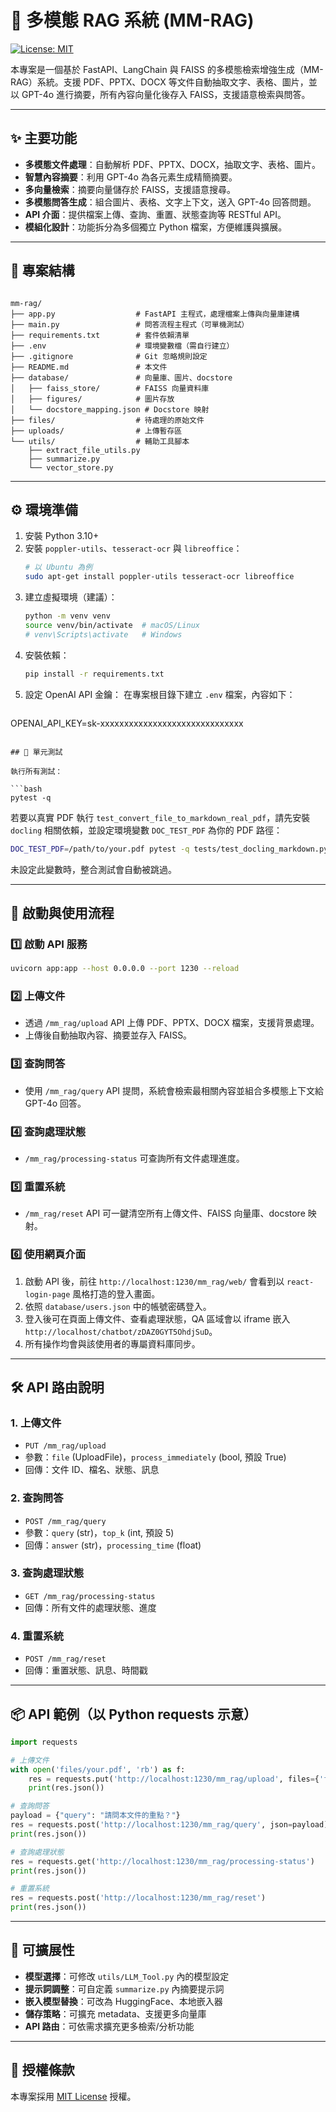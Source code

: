 # 📄 多模態 RAG 系統 (MM-RAG)

[![License: MIT](https://img.shields.io/badge/License-MIT-yellow.svg)](https://opensource.org/licenses/MIT)

本專案是一個基於 FastAPI、LangChain 與 FAISS 的多模態檢索增強生成（MM-RAG）系統。支援 PDF、PPTX、DOCX 等文件自動抽取文字、表格、圖片，並以 GPT-4o 進行摘要，所有內容向量化後存入 FAISS，支援語意檢索與問答。

---

## ✨ 主要功能

- **多模態文件處理**：自動解析 PDF、PPTX、DOCX，抽取文字、表格、圖片。
- **智慧內容摘要**：利用 GPT-4o 為各元素生成精簡摘要。
- **多向量檢索**：摘要向量儲存於 FAISS，支援語意搜尋。
- **多模態問答生成**：組合圖片、表格、文字上下文，送入 GPT-4o 回答問題。
- **API 介面**：提供檔案上傳、查詢、重置、狀態查詢等 RESTful API。
- **模組化設計**：功能拆分為多個獨立 Python 檔案，方便維護與擴展。

---

## 📁 專案結構

```text

mm-rag/
├── app.py                  # FastAPI 主程式，處理檔案上傳與向量庫建構
├── main.py                 # 問答流程主程式（可單機測試）
├── requirements.txt        # 套件依賴清單
├── .env                    # 環境變數檔（需自行建立）
├── .gitignore              # Git 忽略規則設定
├── README.md               # 本文件
├── database/               # 向量庫、圖片、docstore
│   ├── faiss_store/        # FAISS 向量資料庫
│   ├── figures/            # 圖片存放
│   └── docstore_mapping.json # Docstore 映射
├── files/                  # 待處理的原始文件
├── uploads/                # 上傳暫存區
└── utils/                  # 輔助工具腳本
    ├── extract_file_utils.py
    ├── summarize.py
    └── vector_store.py
```

---

## ⚙️ 環境準備

1. 安裝 Python 3.10+
2. 安裝 `poppler-utils`、`tesseract-ocr` 與 `libreoffice`：
   ```bash
   # 以 Ubuntu 為例
   sudo apt-get install poppler-utils tesseract-ocr libreoffice
   ```
3. 建立虛擬環境（建議）：
    ```bash
    python -m venv venv
    source venv/bin/activate  # macOS/Linux
    # venv\Scripts\activate   # Windows
    ```
4. 安裝依賴：
    ```bash
    pip install -r requirements.txt
    ```
5. 設定 OpenAI API 金鑰：
    在專案根目錄下建立 `.env` 檔案，內容如下：
    ```dotenv
OPENAI_API_KEY=sk-xxxxxxxxxxxxxxxxxxxxxxxxxxxxxx
```

## 🧪 單元測試

執行所有測試：

```bash
pytest -q
```

若要以真實 PDF 執行 `test_convert_file_to_markdown_real_pdf`，請先安裝 `docling`
相關依賴，並設定環境變數 `DOC_TEST_PDF` 為你的 PDF 路徑：

```bash
DOC_TEST_PDF=/path/to/your.pdf pytest -q tests/test_docling_markdown.py::test_convert_file_to_markdown_real_pdf
```

未設定此變數時，整合測試會自動被跳過。

---

## 🚀 啟動與使用流程

### 1️⃣ 啟動 API 服務

```bash
uvicorn app:app --host 0.0.0.0 --port 1230 --reload
```

### 2️⃣ 上傳文件

- 透過 `/mm_rag/upload` API 上傳 PDF、PPTX、DOCX 檔案，支援背景處理。
- 上傳後自動抽取內容、摘要並存入 FAISS。

### 3️⃣ 查詢問答

- 使用 `/mm_rag/query` API 提問，系統會檢索最相關內容並組合多模態上下文給 GPT-4o 回答。

### 4️⃣ 查詢處理狀態

- `/mm_rag/processing-status` 可查詢所有文件處理進度。

### 5️⃣ 重置系統

- `/mm_rag/reset` API 可一鍵清空所有上傳文件、FAISS 向量庫、docstore 映射。

### 6️⃣ 使用網頁介面

1. 啟動 API 後，前往 `http://localhost:1230/mm_rag/web/` 會看到以 `react-login-page` 風格打造的登入畫面。
2. 依照 `database/users.json` 中的帳號密碼登入。
3. 登入後可在頁面上傳文件、查看處理狀態，QA 區域會以 iframe 嵌入 `http://localhost/chatbot/zDAZ0GYT5OhdjSuD`。
4. 所有操作均會與該使用者的專屬資料庫同步。

---

## 🛠️ API 路由說明

### 1. 上傳文件
- `PUT /mm_rag/upload`
- 參數：`file` (UploadFile)，`process_immediately` (bool, 預設 True)
- 回傳：文件 ID、檔名、狀態、訊息

### 2. 查詢問答
- `POST /mm_rag/query`
- 參數：`query` (str)，`top_k` (int, 預設 5)
- 回傳：`answer` (str)，`processing_time` (float)

### 3. 查詢處理狀態
- `GET /mm_rag/processing-status`
- 回傳：所有文件的處理狀態、進度

### 4. 重置系統
- `POST /mm_rag/reset`
- 回傳：重置狀態、訊息、時間戳

---

## 📦 API 範例（以 Python requests 示意）

```python
import requests

# 上傳文件
with open('files/your.pdf', 'rb') as f:
    res = requests.put('http://localhost:1230/mm_rag/upload', files={'file': f})
    print(res.json())

# 查詢問答
payload = {"query": "請問本文件的重點？"}
res = requests.post('http://localhost:1230/mm_rag/query', json=payload)
print(res.json())

# 查詢處理狀態
res = requests.get('http://localhost:1230/mm_rag/processing-status')
print(res.json())

# 重置系統
res = requests.post('http://localhost:1230/mm_rag/reset')
print(res.json())
```

---

## 🔧 可擴展性

- **模型選擇**：可修改 `utils/LLM_Tool.py` 內的模型設定
- **提示詞調整**：可自定義 `summarize.py` 內摘要提示詞
- **嵌入模型替換**：可改為 HuggingFace、本地嵌入器
- **儲存策略**：可擴充 metadata、支援更多向量庫
- **API 路由**：可依需求擴充更多檢索/分析功能

---

## 📜 授權條款

本專案採用 [MIT License](https://opensource.org/licenses/MIT) 授權。